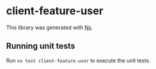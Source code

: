 # client-feature-user

This library was generated with [Nx](https://nx.dev).

## Running unit tests

Run `nx test client-feature-user` to execute the unit tests.
